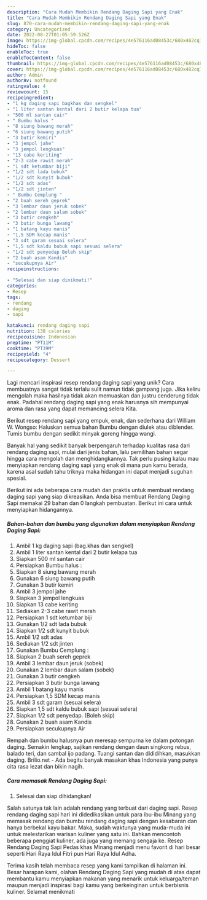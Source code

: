 ```yaml
---
description: "Cara Mudah Membikin Rendang Daging Sapi yang Enak"
title: "Cara Mudah Membikin Rendang Daging Sapi yang Enak"
slug: 870-cara-mudah-membikin-rendang-daging-sapi-yang-enak
category: Uncategorized
date: 2022-08-27T01:05:59.526Z
image: https://img-global.cpcdn.com/recipes/4e576116ad08453c/680x482cq70/rendang-daging-sapi-foto-resep-utama.jpg
hideToc: false
enableToc: true
enableTocContent: false
thumbnail: https://img-global.cpcdn.com/recipes/4e576116ad08453c/680x482cq70/rendang-daging-sapi-foto-resep-utama.jpg
cover: https://img-global.cpcdn.com/recipes/4e576116ad08453c/680x482cq70/rendang-daging-sapi-foto-resep-utama.jpg
author: Admin
authorAv: notfound
ratingvalue: 4
reviewcount: 15
recipeingredient:
- "1 kg daging sapi bagkhas dan sengkel"
- "1 liter santan kental dari 2 butir kelapa tua"
- "500 ml santan cair"
- " Bumbu halus "
- "8 siung bawang merah"
- "6 siung bawang putih"
- "3 butir kemiri"
- "3 jempol jahe"
- "3 jempol lengkuas"
- "13 cabe keriting"
- "2-3 cabe rawit merah"
- "1 sdt ketumbar biji"
- "1/2 sdt lada bubuk"
- "1/2 sdt kunyit bubuk"
- "1/2 sdt adas"
- "1/2 sdt jinten"
- " Bumbu Cemplung "
- "2 buah sereh geprek"
- "3 lembar daun jeruk sobek"
- "2 lembar daun salam sobek"
- "3 butir cengkeh"
- "3 butir bunga lawang"
- "1 batang kayu manis"
- "1,5 SDM kecap manis"
- "3 sdt garam sesuai selera"
- "1,5 sdt kaldu bubuk sapi sesuai selera"
- "1/2 sdt penyedap Boleh skip"
- "2 buah asam Kandis"
- "secukupnya Air"
recipeinstructions:

- "Selesai dan siap dinikmati!"
categories:
- Resep
tags:
- rendang
- daging
- sapi

katakunci: rendang daging sapi 
nutrition: 138 calories
recipecuisine: Indonesian
preptime: "PT11M"
cooktime: "PT39M"
recipeyield: "4"
recipecategory: Dessert

---
```





Lagi mencari inspirasi resep rendang daging sapi yang unik? Cara membuatnya sangat tidak terlalu sulit namun tidak gampang juga. Jika keliru mengolah maka hasilnya tidak akan memuaskan dan justru cenderung tidak enak. Padahal rendang daging sapi yang enak harusnya sih mempunyai aroma dan rasa yang dapat memancing selera Kita.





Berikut resep rendang sapi yang empuk, enak, dan sederhana dari William W. Wongso: Haluskan semua bahan Bumbu dengan diulek atau diblender. Tumis bumbu dengan sedikit minyak goreng hingga wangi.

Banyak hal yang sedikit banyak berpengaruh terhadap kualitas rasa dari rendang daging sapi, mulai dari jenis bahan, lalu pemilihan bahan segar hingga cara mengolah dan menghidangkannya. Tak perlu pusing kalau mau menyiapkan rendang daging sapi yang enak di mana pun kamu berada, karena asal sudah tahu triknya maka hidangan ini dapat menjadi suguhan spesial.






Berikut ini ada beberapa cara mudah dan praktis untuk membuat rendang daging sapi yang siap dikreasikan. Anda bisa membuat Rendang Daging Sapi memakai 29 bahan dan 0 langkah pembuatan. Berikut ini cara untuk menyiapkan hidangannya.

<!--inarticleads1-->

##### Bahan-bahan dan bumbu yang digunakan dalam menyiapkan Rendang Daging Sapi:

1. Ambil 1 kg daging sapi (bag.khas dan sengkel)
1. Ambil 1 liter santan kental dari 2 butir kelapa tua
1. Siapkan 500 ml santan cair
1. Persiapkan  Bumbu halus :
1. Siapkan 8 siung bawang merah
1. Gunakan 6 siung bawang putih
1. Gunakan 3 butir kemiri
1. Ambil 3 jempol jahe
1. Siapkan 3 jempol lengkuas
1. Siapkan 13 cabe keriting
1. Sediakan 2-3 cabe rawit merah
1. Persiapkan 1 sdt ketumbar biji
1. Gunakan 1/2 sdt lada bubuk
1. Siapkan 1/2 sdt kunyit bubuk
1. Ambil 1/2 sdt adas
1. Sediakan 1/2 sdt jinten
1. Gunakan  Bumbu Cemplung :
1. Siapkan 2 buah sereh geprek
1. Ambil 3 lembar daun jeruk (sobek)
1. Gunakan 2 lembar daun salam (sobek)
1. Gunakan 3 butir cengkeh
1. Persiapkan 3 butir bunga lawang
1. Ambil 1 batang kayu manis
1. Persiapkan 1,5 SDM kecap manis
1. Ambil 3 sdt garam (sesuai selera)
1. Siapkan 1,5 sdt kaldu bubuk sapi (sesuai selera)
1. Siapkan 1/2 sdt penyedap. (Boleh skip)
1. Gunakan 2 buah asam Kandis
1. Persiapkan secukupnya Air


Rempah dan bumbu halusnya pun meresap sempurna ke dalam potongan daging. Semakin lengkap, sajikan rendang dengan daun singkong rebus, balado teri, dan sambal ijo padang. Tuangi santan dan dididihkan, masukkan daging. Brilio.net - Ada begitu banyak masakan khas Indonesia yang punya cita rasa lezat dan bikin nagih. 

<!--inarticleads2-->

##### Cara memasak Rendang Daging Sapi:


1. Selesai dan siap dihidangkan!

Salah satunya tak lain adalah rendang yang terbuat dari daging sapi. Resep rendang daging sapi hari ini didedikasikan untuk para ibu-ibu Minang yang memasak rendang dan bumbu rendang daging sapi dengan kesabaran dan hanya berbekal kayu bakar. Maka, sudah waktunya yang muda-muda ini untuk melestarikan warisan kuliner yang satu ini. Bahkan mencontoh beberapa penggiat kuliner, ada juga yang memang sengaja ke. Resep Rendang Daging Sapi Pedas khas Minang menjadi menu favorit di hari besar seperti Hari Raya Idul Fitri pun Hari Raya Idul Adha. 

Terima kasih telah membaca resep yang kami tampilkan di halaman ini. Besar harapan kami, olahan Rendang Daging Sapi yang mudah di atas dapat membantu kamu menyiapkan makanan yang menarik untuk keluarga/teman maupun menjadi inspirasi bagi kamu yang berkeinginan untuk berbisnis kuliner. Selamat menikmati
